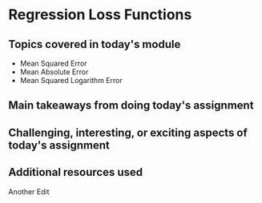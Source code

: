 # Regression Loss Functions

## Topics covered in today's module
* Mean Squared Error
* Mean Absolute Error
* Mean Squared Logarithm Error

## Main takeaways from doing today's assignment
<To be filled>

## Challenging, interesting, or exciting aspects of today's assignment
<To be filled>

## Additional resources used 
<To be filled>

Another Edit

